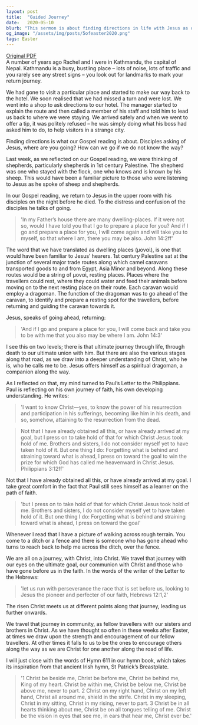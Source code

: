 ```yaml
---
layout: post
title:  "Guided Journey"
date:   2020-05-10
blurb: "This sermon is about finding directions in life with Jesus as our guide. It draws parallels between our spiritual journey and a physical journey, with Jesus as our spiritual 'dragoman' who goes ahead of us to prepare the way. The sermon encourages us to press on towards our ultimate goal of union with Christ, with the understanding that we are all learners on this path of faith."
og_image: "/assets/img/posts/5ofeaster2020.png"
tags: Easter
---
```

[Original PDF](/assets/pdf/5ofeaster2020.pdf)    
A number of years ago Rachel and I were in Kathmandu, the capital of Nepal. Kathmandu is a busy, bustling place – lots of noise, lots of traffic and you rarely see any street signs – you look out for landmarks to mark your return journey.

We had gone to visit a particular place and started to make our way back to the hotel. We soon realised that we had missed a turn and were lost. We went into a shop to ask directions to our hotel. The manager started to explain the route and then called a member of his staff and told him to lead us back to where we were staying. We arrived safely and when we went to offer a tip, it was politely refused – he was simply doing what his boss had asked him to do, to help visitors in a strange city.

Finding directions is what our Gospel reading is about. Disciples asking of Jesus, where are you going? How can we go if we do not know the way?

Last week, as we reflected on our Gospel reading, we were thinking of shepherds, particularly shepherds in 1st century Palestine. The shepherd was one who stayed with the flock, one who knows and is known by his sheep. This would have been a familiar picture to those who were listening to Jesus as he spoke of sheep and shepherds.

In our Gospel reading, we return to Jesus in the upper room with his disciples on the night before he died. To the distress and confusion of the disciples he talks of going.

> 'In my Father’s house there are many dwelling-places. If it were not so, would I have told you that I go to prepare a place for you? And if I go and prepare a place for you, I will come again and will take you to myself, so that where I am, there you may be also. John 14:2ff'

The word that we have translated as dwelling places (μοναὶ), is one that would have been familiar to Jesus’ hearers. 1st century Palestine sat at the junction of several major trade routes along which camel caravans transported goods to and from Egypt, Asia Minor and beyond. Along these routes would be a string of μοναὶ, resting places. Places where the travellers could rest, where they could water and feed their animals before moving on to the next resting place on their route. Each caravan would employ a dragoman. The function of the dragoman was to go ahead of the caravan, to identify and prepare a resting spot for the travellers, before returning and guiding the caravan towards it.

Jesus, speaks of going ahead, returning:

> 'And if I go and prepare a place for you, I will come back and take you to be with me that you also may be where I am. John 14:3'

I see this on two levels; there is that ultimate journey through life, through death to our ultimate union with him. But there are also the various stages along that road, as we draw into a deeper understanding of Christ, who he is, who he calls me to be. Jesus offers himself as a spiritual dragoman, a companion along the way.

As I reflected on that, my mind turned to Paul’s Letter to the Philippians. Paul is reflecting on his own journey of faith, his own developing understanding. He writes:

> 'I want to know Christ—yes, to know the power of his resurrection and participation in his sufferings, becoming like him in his death, and so, somehow, attaining to the resurrection from the dead.

> Not that I have already obtained all this, or have already arrived at my goal, but I press on to take hold of that for which Christ Jesus took hold of me. Brothers and sisters, I do not consider myself yet to have taken hold of it. But one thing I do: Forgetting what is behind and straining toward what is ahead, I press on toward the goal to win the prize for which God has called me heavenward in Christ Jesus. Philippians 3:12ff'

Not that I have already obtained all this, or have already arrived at my goal. I take great comfort in the fact that Paul still sees himself as a learner on the path of faith.

> 'but I press on to take hold of that for which Christ Jesus took hold of me. Brothers and sisters, I do not consider myself yet to have taken hold of it. But one thing I do: Forgetting what is behind and straining toward what is ahead, I press on toward the goal'

Whenever I read that I have a picture of walking across rough terrain. You come to a ditch or a fence and there is someone who has gone ahead who turns to reach back to help me across the ditch, over the fence.

We are all on a journey, with Christ, into Christ. We travel that journey with our eyes on the ultimate goal, our communion with Christ and those who have gone before us in the faith. In the words of the writer of the Letter to the Hebrews:

> 'let us run with perseverance the race that is set before us, looking to Jesus the pioneer and perfecter of our faith, Hebrews 12:1,2'

The risen Christ meets us at different points along that journey, leading us further onwards.

We travel that journey in community, as fellow travellers with our sisters and brothers in Christ. As we have thought so often in these weeks after Easter, at times we draw upon the strength and encouragement of our fellow travellers. At other times it falls to us to be the ones to encourage others along the way as we are Christ for one another along the road of life.

I will just close with the words of Hymn 611 in our hymn book, which takes its inspiration from that ancient Irish hymn, St Patrick’s Breastplate.

> '1 Christ be beside me,
> Christ be before me,
> Christ be behind me,
> King of my heart.
> Christ be within me,
> Christ be below me,
> Christ be above me,
> never to part.
> 2 Christ on my right hand,
> Christ on my left hand,
> Christ all around me,
> shield in the strife.
> Christ in my sleeping,
> Christ in my sitting,
> Christ in my rising,
> never to part.
> 3 Christ be in all hearts
> thinking about me,
> Christ be on all tongues
> telling of me.
> Christ be the vision
> in eyes that see me,
> in ears that hear me,
> Christ ever be.'
